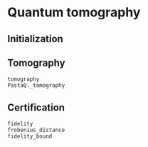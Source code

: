 # Quantum tomography 

## Initialization

## Tomography

```@docs
tomography
PastaQ._tomography
```

## Certification

```@docs
fidelity
frobenius_distance
fidelity_bound
```
